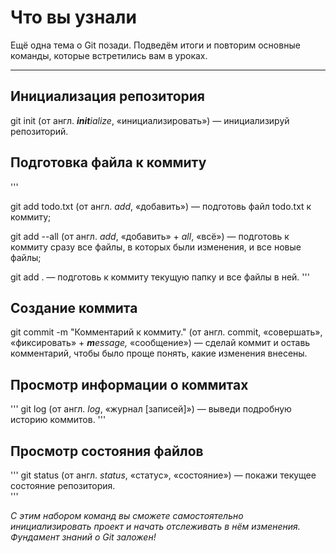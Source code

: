 # Что вы узнали  

Ещё одна тема о Git позади. Подведём итоги и повторим основные команды, которые встретились вам в уроках.  

---

## Инициализация репозитория

git init (от англ. <strong><em>init</em></strong><em>ialize</em>, «инициализировать») — инициализируй репозиторий.  



## Подготовка файла к коммиту  

'''

git add todo.txt (от англ. <em>add</em>, «добавить») — подготовь файл todo.txt к коммиту;

git add --all (от англ. <em>add</em>, «добавить» + <em>all</em>, «всё») — подготовь к коммиту сразу все файлы, в которых были изменения, и все новые файлы;

git add . — подготовь к коммиту текущую папку и все файлы в ней.
'''  



## Создание коммита

git commit -m "Комментарий к коммиту." (от англ. commit, «совершать», «фиксировать» + <strong><em>m</em></strong><em>essage,</em> «сообщение») — сделай коммит и оставь комментарий, чтобы было проще понять, какие изменения внесены.  



## Просмотр информации о коммитах

'''
git log (от англ. <em>log</em>, «журнал [записей]») — выведи подробную историю коммитов.
'''  



## Просмотр состояния файлов
'''
git status (от англ. <em>status</em>, «статус», «состояние») — покажи текущее состояние репозитория.  
'''  




*С этим набором команд вы сможете самостоятельно инициализировать проект и начать отслеживать в нём изменения. Фундамент знаний о Git заложен!*